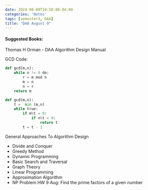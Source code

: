```yaml
---
date: 2024-08-09T10:58:08-04:00
categories: 'Notes'
tags: [semester3, DAA]
title: "DAA August 9"
---
```

#### Suggested Books:
Thomas H Orman - DAA
Algorithm Design Manual




GCD Code:
```python
def gcd(m,n):
	while n != 0 do:
		r = m mod n
		m = n
		n = r
	return m
```

```python
def gcd(m,n):
	t =  min (m,n)
	while true:
		if m%t = 0:
			if n%t = 0:
				return t
		t = t - 1


```

General Approaches To Algorithm Design
- Divide and Conquer
- Greedy Method
- Dynamic Programming
- Basic Search and Traversal
- Graph Theory
- Linear Programming
- Approximation Algorithm
- NP Problem
HW 9 Aug:
Find the prime factors of a given number

